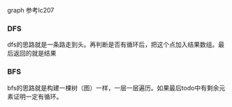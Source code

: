 graph 参考lc207
### DFS
dfs的思路就是一条路走到头。再判断是否有循环后，把这个点加入结果数组。最后返回的就是结果  
### BFS
bfs的思路就是构建一棵树（图）一样，一层一层遍历。如果最后todo中有剩余元素证明一定有循环。  
